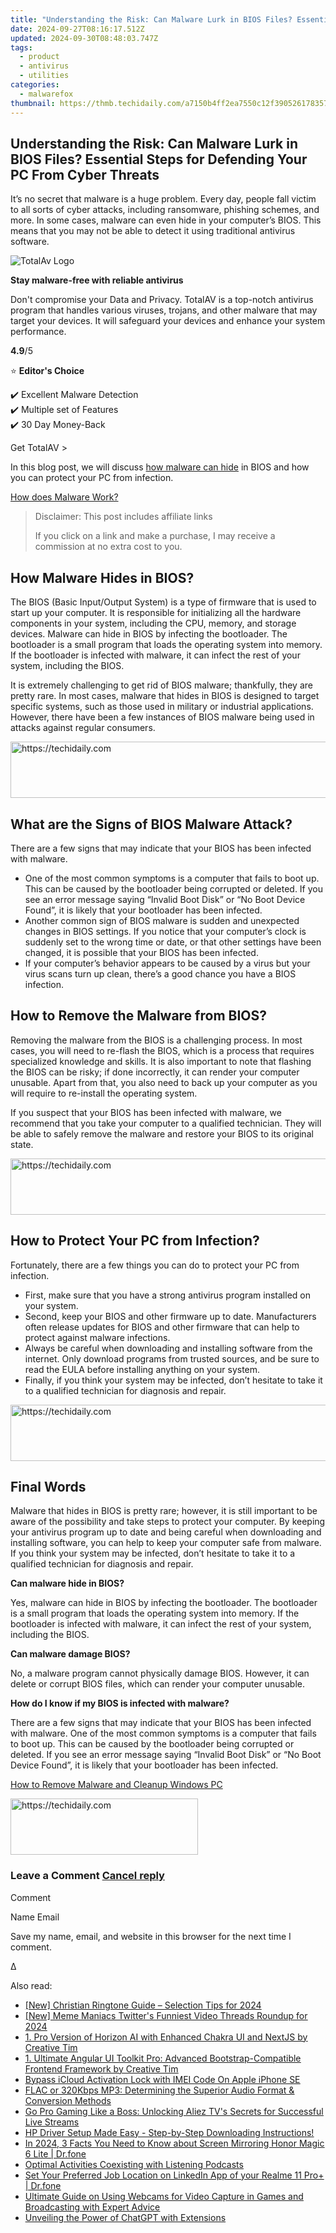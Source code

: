 ```yaml
---
title: "Understanding the Risk: Can Malware Lurk in BIOS Files? Essential Steps for Defending Your PC From Cyber Threats"
date: 2024-09-27T08:16:17.512Z
updated: 2024-09-30T08:48:03.747Z
tags:
  - product
  - antivirus
  - utilities
categories:
  - malwarefox
thumbnail: https://thmb.techidaily.com/a7150b4ff2ea7550c12f390526178357d28d5879ccd1eca0b9ed1b9c559e12d9.jpg
---
```


## Understanding the Risk: Can Malware Lurk in BIOS Files? Essential Steps for Defending Your PC From Cyber Threats

It’s no secret that malware is a huge problem. Every day, people fall victim to all sorts of cyber attacks, including ransomware, phishing schemes, and more. In some cases, malware can even hide in your computer’s BIOS. This means that you may not be able to detect it using traditional antivirus software.

![TotalAv Logo](https://www.malwarefox.com/wp-content/uploads/2024/02/totalav-svg.webp "totalav-svg")

**Stay malware-free with reliable antivirus**

Don't compromise your Data and Privacy. TotalAV is a top-notch antivirus program that handles various viruses, trojans, and other malware that may target your devices. It will safeguard your devices and enhance your system performance.

**4.9**/5

⭐ **Editor's Choice**

✔️ Excellent Malware Detection  
✔️ Multiple set of Features  
✔️ 30 Day Money-Back

[](https://tools.techidaily.com/malwarefox/products/) Get TotalAV > 

In this blog post, we will discuss [how malware can hide](https://tools.techidaily.com/malwarefox/products/) in BIOS and how you can protect your PC from infection.

[How does Malware Work?](https://tools.techidaily.com/malwarefox/products/)

>  Disclaimer: This post includes affiliate links
>
>  If you click on a link and make a purchase, I may receive a commission at no extra cost to you.
>

## How Malware Hides in BIOS?

The BIOS (Basic Input/Output System) is a type of firmware that is used to start up your computer. It is responsible for initializing all the hardware components in your system, including the CPU, memory, and storage devices. Malware can hide in BIOS by infecting the bootloader. The bootloader is a small program that loads the operating system into memory. If the bootloader is infected with malware, it can infect the rest of your system, including the BIOS.

It is extremely challenging to get rid of BIOS malware; thankfully, they are pretty rare. In most cases, malware that hides in BIOS is designed to target specific systems, such as those used in military or industrial applications. However, there have been a few instances of BIOS malware being used in attacks against regular consumers.

<!-- affiliate ads begin -->
<a href="https://laganoo.pxf.io/c/5597632/1528703/16446" target="_top" id="1528703">
  <img src="//a.impactradius-go.com/display-ad/16446-1528703" border="0" alt="https://techidaily.com" width="728" height="90"/>
</a>
<img height="0" width="0" src="https://laganoo.pxf.io/i/5597632/1528703/16446" style="position:absolute;visibility:hidden;" border="0" />
<!-- affiliate ads end -->

## What are the Signs of BIOS Malware Attack?

There are a few signs that may indicate that your BIOS has been infected with malware.

* One of the most common symptoms is a computer that fails to boot up. This can be caused by the bootloader being corrupted or deleted. If you see an error message saying “Invalid Boot Disk” or “No Boot Device Found”, it is likely that your bootloader has been infected.
* Another common sign of BIOS malware is sudden and unexpected changes in BIOS settings. If you notice that your computer’s clock is suddenly set to the wrong time or date, or that other settings have been changed, it is possible that your BIOS has been infected.
* If your computer’s behavior appears to be caused by a virus but your virus scans turn up clean, there’s a good chance you have a BIOS infection.

## How to Remove the Malware from BIOS?

Removing the malware from the BIOS is a challenging process. In most cases, you will need to re-flash the BIOS, which is a process that requires specialized knowledge and skills. It is also important to note that flashing the BIOS can be risky; if done incorrectly, it can render your computer unusable. Apart from that, you also need to back up your computer as you will require to re-install the operating system.

If you suspect that your BIOS has been infected with malware, we recommend that you take your computer to a qualified technician. They will be able to safely remove the malware and restore your BIOS to its original state.

<!-- affiliate ads begin -->
<a href="https://aligracehair.sjv.io/c/5597632/1918684/19272" target="_top" id="1918684">
  <img src="//a.impactradius-go.com/display-ad/19272-1918684" border="0" alt="https://techidaily.com" width="728" height="90"/>
</a>
<img height="0" width="0" src="https://aligracehair.sjv.io/i/5597632/1918684/19272" style="position:absolute;visibility:hidden;" border="0" />
<!-- affiliate ads end -->

## How to Protect Your PC from Infection?

Fortunately, there are a few things you can do to protect your PC from infection.

* First, make sure that you have a strong antivirus program installed on your system.
* Second, keep your BIOS and other firmware up to date. Manufacturers often release updates for BIOS and other firmware that can help to protect against malware infections.
* Always be careful when downloading and installing software from the internet. Only download programs from trusted sources, and be sure to read the EULA before installing anything on your system.
* Finally, if you think your system may be infected, don’t hesitate to take it to a qualified technician for diagnosis and repair.

<!-- affiliate ads begin -->
<a href="https://appsumo.8odi.net/c/5597632/2068440/7443" target="_top" id="2068440">
  <img src="//a.impactradius-go.com/display-ad/7443-2068440" border="0" alt="https://techidaily.com" width="728" height="90"/>
</a>
<img height="0" width="0" src="https://appsumo.8odi.net/i/5597632/2068440/7443" style="position:absolute;visibility:hidden;" border="0" />
<!-- affiliate ads end -->

## Final Words

Malware that hides in BIOS is pretty rare; however, it is still important to be aware of the possibility and take steps to protect your computer. By keeping your antivirus program up to date and being careful when downloading and installing software, you can help to keep your computer safe from malware. If you think your system may be infected, don’t hesitate to take it to a qualified technician for diagnosis and repair.

**Can malware hide in BIOS?** 

Yes, malware can hide in BIOS by infecting the bootloader. The bootloader is a small program that loads the operating system into memory. If the bootloader is infected with malware, it can infect the rest of your system, including the BIOS.

**Can malware damage BIOS?** 

No, a malware program cannot physically damage BIOS. However, it can delete or corrupt BIOS files, which can render your computer unusable.

**How do I know if my BIOS is infected with malware?** 

There are a few signs that may indicate that your BIOS has been infected with malware. One of the most common symptoms is a computer that fails to boot up. This can be caused by the bootloader being corrupted or deleted. If you see an error message saying “Invalid Boot Disk” or “No Boot Device Found”, it is likely that your bootloader has been infected.

[How to Remove Malware and Cleanup Windows PC](https://tools.techidaily.com/malwarefox/products/)

<!-- affiliate ads begin -->
<a href="https://laganoo.pxf.io/c/5597632/1528681/16446" target="_top" id="1528681">
  <img src="//a.impactradius-go.com/display-ad/16446-1528681" border="0" alt="https://techidaily.com" width="300" height="90"/>
</a>
<img height="0" width="0" src="https://laganoo.pxf.io/i/5597632/1528681/16446" style="position:absolute;visibility:hidden;" border="0" />
<!-- affiliate ads end -->

### Leave a Comment [Cancel reply](https://tools.techidaily.com/malwarefox/products/)

Comment

Name Email 

Save my name, email, and website in this browser for the next time I comment.

Δ

<ins class="adsbygoogle"
     style="display:block"
     data-ad-format="autorelaxed"
     data-ad-client="ca-pub-7571918770474297"
     data-ad-slot="1223367746"></ins>

<ins class="adsbygoogle"
     style="display:block"
     data-ad-client="ca-pub-7571918770474297"
     data-ad-slot="8358498916"
     data-ad-format="auto"
     data-full-width-responsive="true"></ins>

<span class="atpl-alsoreadstyle">Also read:</span>
<div><ul>
<li><a href="https://fox-cloud.techidaily.com/new-christian-ringtone-guide-selection-tips-for-2024/"><u>[New] Christian Ringtone Guide – Selection Tips for 2024</u></a></li>
<li><a href="https://twitter-videos.techidaily.com/new-meme-maniacs-twitters-funniest-video-threads-roundup-for-2024/"><u>[New] Meme Maniacs Twitter's Funniest Video Threads Roundup for 2024</u></a></li>
<li><a href="https://fox-zaraz.techidaily.com/1-pro-version-of-horizon-ai-with-enhanced-chakra-ui-and-nextjs-by-creative-tim/"><u>1. Pro Version of Horizon AI with Enhanced Chakra UI and NextJS by Creative Tim</u></a></li>
<li><a href="https://fox-zaraz.techidaily.com/1-ultimate-angular-ui-toolkit-pro-advanced-bootstrap-compatible-frontend-framework-by-creative-tim/"><u>1. Ultimate Angular UI Toolkit Pro: Advanced Bootstrap-Compatible Frontend Framework by Creative Tim</u></a></li>
<li><a href="https://activate-lock.techidaily.com/bypass-icloud-activation-lock-with-imei-code-on-apple-iphone-se-by-drfone-ios/"><u>Bypass iCloud Activation Lock with IMEI Code On Apple iPhone SE</u></a></li>
<li><a href="https://blog-min.techidaily.com/flac-or-320kbps-mp3-determining-the-superior-audio-format-and-conversion-methods/"><u>FLAC or 320Kbps MP3: Determining the Superior Audio Format & Conversion Methods</u></a></li>
<li><a href="https://fox-zaraz.techidaily.com/go-pro-gaming-like-a-boss-unlocking-aliez-tvs-secrets-for-successful-live-streams/"><u>Go Pro Gaming Like a Boss: Unlocking Aliez TV's Secrets for Successful Live Streams</u></a></li>
<li><a href="https://win-dash.techidaily.com/hp-driver-setup-made-easy-step-by-step-downloading-instructions/"><u>HP Driver Setup Made Easy - Step-by-Step Downloading Instructions!</u></a></li>
<li><a href="https://screen-mirror.techidaily.com/in-2024-3-facts-you-need-to-know-about-screen-mirroring-honor-magic-6-lite-drfone-by-drfone-android/"><u>In 2024, 3 Facts You Need to Know about Screen Mirroring Honor Magic 6 Lite | Dr.fone</u></a></li>
<li><a href="https://fox-direct.techidaily.com/optimal-activities-coexisting-with-listening-podcasts/"><u>Optimal Activities Coexisting with Listening Podcasts</u></a></li>
<li><a href="https://location-social.techidaily.com/set-your-preferred-job-location-on-linkedin-app-of-your-realme-11-proplus-drfone-by-drfone-virtual-android/"><u>Set Your Preferred Job Location on LinkedIn App of your Realme 11 Pro+ | Dr.fone</u></a></li>
<li><a href="https://fox-zaraz.techidaily.com/ultimate-guide-on-using-webcams-for-video-capture-in-games-and-broadcasting-with-expert-advice/"><u>Ultimate Guide on Using Webcams for Video Capture in Games and Broadcasting with Expert Advice</u></a></li>
<li><a href="https://tech-savvy.techidaily.com/unveiling-the-power-of-chatgpt-with-extensions/"><u>Unveiling the Power of ChatGPT with Extensions</u></a></li>
</ul></div>

